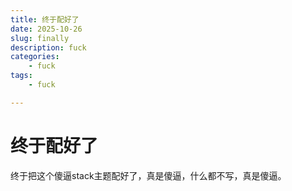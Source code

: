 ```yaml
---
title: 终于配好了
date: 2025-10-26
slug: finally
description: fuck
categories: 
    - fuck
tags: 
    - fuck

---
```


# 终于配好了

终于把这个傻逼stack主题配好了，真是傻逼，什么都不写，真是傻逼。